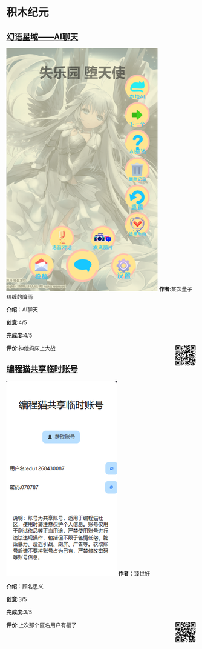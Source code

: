 # 积木纪元
## [幻语星域——AI聊天](https://shequ.codemao.cn/work/276343921)

![1](./assets/kitten-2.png)
**作者**:某次量子纠缠的降雨

**介绍**：AI聊天

**创意**:4/5

**完成度**:4/5

**评价**:神他妈床上大战
<img src="./assets/kitten-3.png" width="60px" style="float:right">

## [编程猫共享临时账号](https://shequ.codemao.cn/work/277309383)
![2](./assets/kitten-1.png)
**作者**：臻世好

**介绍**：顾名思义

**创意**:3/5

**完成度**:3/5

**评价**:上次那个匿名用户有福了
<img src="./assets/kitten-4.png" width="60px" style="float:right">

